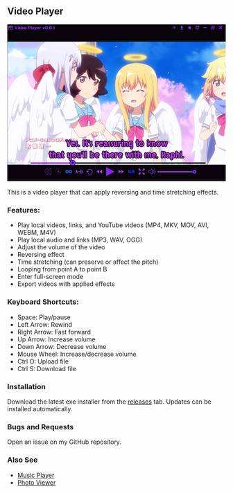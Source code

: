 ## Video Player

<img src="assets/images/readme.png">

This is a video player that can apply reversing and time stretching effects.

### Features:
- Play local videos, links, and YouTube videos (MP4, MKV, MOV, AVI, WEBM, M4V)
- Play local audio and links (MP3, WAV, OGG)
- Adjust the volume of the video
- Reversing effect
- Time stretching (can preserve or affect the pitch)
- Looping from point A to point B
- Enter full-screen mode
- Export videos with applied effects

### Keyboard Shortcuts:
- Space: Play/pause
- Left Arrow: Rewind
- Right Arrow: Fast forward
- Up Arrow: Increase volume
- Down Arrow: Decrease volume
- Mouse Wheel: Increase/decrease volume
- Ctrl O: Upload file
- Ctrl S: Download file

### Installation

Download the latest exe installer from the [releases](https://github.com/Tenpi/Video-Player/releases) tab. Updates can be installed automatically.

### Bugs and Requests

Open an issue on my GitHub repository.

### Also See

- [Music Player](https://github.com/Tenpi/Music-Player)
- [Photo Viewer](https://github.com/Tenpi/Photo-Viewer)
